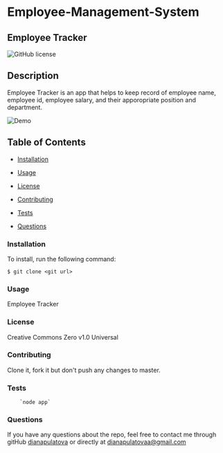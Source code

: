 # Employee-Management-System

  ## Employee Tracker





  ![GitHub license](https://img.shields.io/badge/license-Creative%20Commons%20Zero%20v1.0%20Universal-blue.svg)

  ## Description
  Employee Tracker is an app that helps to keep record of employee name, employee id, employee salary, and their apporopriate position and department. 

  ![Demo](assets/employee_tracker.gif)





 


  ## Table of Contents

  * [Installation](#installation)

  * [Usage](#usage)

  * [License](#license)
 
  * [Contributing](#contributing)
   
  * [Tests](#tests)

  * [Questions](#questions)
   
 
  ### Installation

  To install, run the following command:

  ```
  $ git clone <git url>
  ```

  ### Usage
  Employee Tracker
  
  
  ### License
  Creative Commons Zero v1.0 Universal


  ### Contributing
  Clone it, fork it but don't push any changes to master.
  
  ### Tests
     
      
      
        `node app`
      
      

        
  ### Questions
   
  
  If you have any questions about the repo, feel free to contact me through gitHub [dianapulatova](https://github.com/dianapulatova)
  or directly at <dianapulatovaa@gmail.com>


